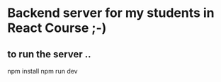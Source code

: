 # Backend server for my students in React Course ;-)

## to run the server ..

npm install
npm run dev